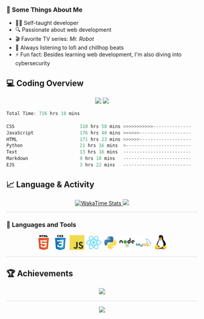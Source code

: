 ### 👋 Some Things About Me
- 👨‍💻 Self-taught developer  
- 🔍 Passionate about web development  
- 🎬 Favorite TV series: *Mr. Robot*  
- 🎵 Always listening to lofi and chillhop beats  
- ⚡ Fun fact: Besides learning web development, I'm also diving into cybersecurity
  
## 💻 Coding Overview
<p align="center">
  <img src="https://github-readme-stats.vercel.app/api?username=zeroex3c&show_icons=true&theme=graywhite" />
  <img src="https://streak-stats.demolab.com/?user=zeroex3c&theme=graywhite" />
</p>

```rust
Total Time: 716 hrs 18 mins

CSS                        310 hrs 58 mins >>>>>>>>>>>--------------   43.32 %
JavaScript                 176 hrs 40 mins >>>>>>-------------------   24.61 %
HTML                       171 hrs 23 mins >>>>>>-------------------   23.88 %
Python                     21 hrs 16 mins  >------------------------   02.96 %
Text                       13 hrs 16 mins  -------------------------   01.85 %
Markdown                   9 hrs 18 mins   -------------------------   01.30 %
EJS                        3 hrs 22 mins   -------------------------   00.47 %
```

## 📈 Language & Activity
<p align="center">
  <a href="https://github.com/anuraghazra/github-readme-stats">
    <img
      src="https://github-readme-stats.vercel.app/api/wakatime?username=zeroex3c&layout=compact&langs_count=12&range=all_time&bg_color=ffffff&title_color=000000&text_color=000000&border_color=e4e2e2"
      alt="WakaTime Stats"
    />
  </a>
  <img src="https://github-readme-stats.vercel.app/api/top-langs/?username=zeroex3c&layout=donut-vertical&bg_color=ffffff&title_color=000000&text_color=000000&border_color=e4e2e2" />
</p>

<hr style="height:0.5px;border:none;border-top:0.5px solid #dcdcdc;margin:10px 0;" />

### 🧰 Languages and Tools
<p align="center">
  <img src="https://raw.githubusercontent.com/devicons/devicon/master/icons/html5/html5-original-wordmark.svg" alt="HTML5" width="40" height="40"/>
  <img src="https://raw.githubusercontent.com/devicons/devicon/master/icons/css3/css3-original-wordmark.svg" alt="CSS3" width="40" height="40"/>
  <img src="https://raw.githubusercontent.com/devicons/devicon/master/icons/javascript/javascript-original.svg" alt="JavaScript" width="40" height="40"/>
  <img src="https://raw.githubusercontent.com/devicons/devicon/master/icons/react/react-original.svg" alt="React" width="40" height="40"/>
  <img src="https://raw.githubusercontent.com/devicons/devicon/master/icons/python/python-original.svg" alt="Python" width="40" height="40"/>
  <img src="https://raw.githubusercontent.com/devicons/devicon/master/icons/nodejs/nodejs-original-wordmark.svg" alt="Node.js" width="40" height="40"/>
  <img src="https://raw.githubusercontent.com/devicons/devicon/master/icons/mysql/mysql-original-wordmark.svg" alt="MySQL" width="40" height="40"/>
  <img src="https://raw.githubusercontent.com/devicons/devicon/master/icons/linux/linux-original.svg" alt="Linux" width="40" height="40"/>
</p>

<hr style="height:0.5px;border:none;border-top:0.5px solid #dcdcdc;margin:10px 0;" />

## 🏆 Achievements
<p align="center">
  <img src="https://github-profile-trophy.vercel.app/?username=zeroex3c&theme=flat&margin-w=10" />
</p>

<hr style="height:0.5px;border:none;border-top:0.5px solid #dcdcdc;margin:10px 0;" />

<p align="center">
  <img src="https://komarev.com/ghpvc/?username=zeroex3c&style=flat-square"></img>
</p>

<!--END_SECTION:waka-->

<!--
**zeroex3c/zeroex3c** is a ✨ special ✨ repository because its `README.md` (this file) appears on your GitHub profile.

Here are some ideas to get you started:

- 🔭 I’m currently working on ...
- 🌱 I’m currently learning ...
- 👯 I’m looking to collaborate on ...
- 🤔 I’m looking for help with ...
- 💬 Ask me about ...
- 📫 How to reach me: ...
- 😄 Pronouns: ...
- ⚡ Fun fact: ...
-->
